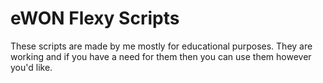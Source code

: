 # eWON Flexy Scripts

These scripts are made by me mostly for educational purposes. They are working and if you have a need for them then you can use them however you'd like.